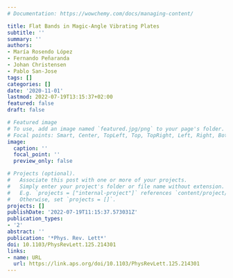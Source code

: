 ```yaml
---
# Documentation: https://wowchemy.com/docs/managing-content/

title: Flat Bands in Magic-Angle Vibrating Plates
subtitle: ''
summary: ''
authors:
- María Rosendo López
- Fernando Peñaranda
- Johan Christensen
- Pablo San-Jose
tags: []
categories: []
date: '2020-11-01'
lastmod: 2022-07-19T13:15:37+02:00
featured: false
draft: false

# Featured image
# To use, add an image named `featured.jpg/png` to your page's folder.
# Focal points: Smart, Center, TopLeft, Top, TopRight, Left, Right, BottomLeft, Bottom, BottomRight.
image:
  caption: ''
  focal_point: ''
  preview_only: false

# Projects (optional).
#   Associate this post with one or more of your projects.
#   Simply enter your project's folder or file name without extension.
#   E.g. `projects = ["internal-project"]` references `content/project/deep-learning/index.md`.
#   Otherwise, set `projects = []`.
projects: []
publishDate: '2022-07-19T11:15:37.573031Z'
publication_types:
- '2'
abstract: ''
publication: '*Phys. Rev. Lett*'
doi: 10.1103/PhysRevLett.125.214301
links:
- name: URL
  url: https://link.aps.org/doi/10.1103/PhysRevLett.125.214301
---
```

